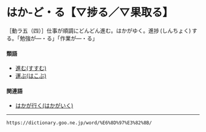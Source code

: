 # はか‐ど・る【▽捗る／▽果取る】

［動ラ五（四）］仕事が順調にどんどん進む。はかがゆく。進捗 (しんちょく) する。「勉強が―・る」「作業が―・る」

#### 類語

-   [進む(すすむ)](https://dictionary.goo.ne.jp/word/%E9%80%B2%E3%82%80/#jn-118407)
-   [運ぶ(はこぶ)](https://dictionary.goo.ne.jp/word/%E9%81%8B%E3%81%B6/#jn-175724)

#### 関連語

-   [はかが行く(はかがいく)](https://dictionary.goo.ne.jp/word/%E3%81%AF%E3%81%8B%E3%81%8C%E8%A1%8C%E3%81%8F/#jn-174671)

---
`https://dictionary.goo.ne.jp/word/%E6%8D%97%E3%82%8B/`